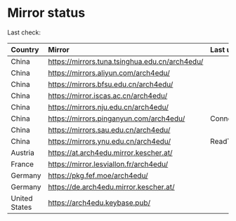 <script src="./time.js"></script>
# Mirror status
Last check: <script type="text/javascript">localize(1671344573.2076375);</script>

|Country|Mirror|Last update|
|:------|:-----|:----------|
|China|https://mirrors.tuna.tsinghua.edu.cn/arch4edu/|<script type="text/javascript">localize(1671302169);</script>|
|China|https://mirrors.aliyun.com/arch4edu/|<script type="text/javascript">localize(1671302169);</script>|
|China|https://mirrors.bfsu.edu.cn/arch4edu/|<script type="text/javascript">localize(1671302169);</script>|
|China|https://mirror.iscas.ac.cn/arch4edu/|<script type="text/javascript">localize(1671302169);</script>|
|China|https://mirrors.nju.edu.cn/arch4edu/|<script type="text/javascript">localize(1671258899);</script>|
|China|https://mirrors.pinganyun.com/arch4edu/|ConnectTimeout|
|China|https://mirrors.sau.edu.cn/arch4edu/|<script type="text/javascript">localize(1671258899);</script>|
|China|https://mirrors.ynu.edu.cn/arch4edu/|ReadTimeout|
|Austria|https://at.arch4edu.mirror.kescher.at/|<script type="text/javascript">localize(1671302169);</script>|
|France|https://mirror.lesviallon.fr/arch4edu/|<script type="text/javascript">localize(1671302169);</script>|
|Germany|https://pkg.fef.moe/arch4edu/|<script type="text/javascript">localize(1671302169);</script>|
|Germany|https://de.arch4edu.mirror.kescher.at/|<script type="text/javascript">localize(1671302169);</script>|
|United States|https://arch4edu.keybase.pub/|<script type="text/javascript">localize(1671302169);</script>|

<script src="./tablefilter/tablefilter.js"></script>
<script src="./table.js"></script>